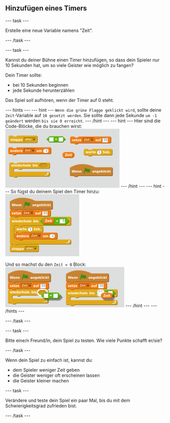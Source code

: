 ## Hinzufügen eines Timers

\--- task \---

Erstelle eine neue Variable namens "Zeit".

\--- /task \---

\--- task \---

Kannst du deiner Bühne einen Timer hinzufügen, so dass dein Spieler nur 10 Sekunden hat, um so viele Geister wie möglich zu fangen?

Dein Timer sollte:

+ bei 10 Sekunden beginnen
+ jede Sekunde herunterzählen

Das Spiel soll aufhören, wenn der Timer auf 0 steht.

\--- hints \--- \--- hint \--- `Wenn die grüne Flagge geklickt wird`, sollte deine `Zeit`-Variable auf `10 gesetzt werden`. Sie sollte dann jede Sekunde `um -1 geändert` werden `bis sie 0 erreicht`. \--- /hint \--- \--- hint \--- Hier sind die Code-Blöcke, die du brauchen wirst: ![screenshot](images/ghost-timer-blocks.png) \--- /hint \--- \--- hint \--- So fügst du deinem Spiel den Timer hinzu: ![screenshot](images/ghost-timer-code.png)

Und so machst du den `Zeit = 0` Block: ![screenshot](images/ghost-timer-help.png) \--- /hint \--- \--- /hints \---

\--- /task \---

\--- task \---

Bitte eine/n Freund/in, dein Spiel zu testen. Wie viele Punkte schafft er/sie?

\--- /task \---

Wenn dein Spiel zu einfach ist, kannst du:

+ dem Spieler weniger Zeit geben
+ die Geister weniger oft erscheinen lassen
+ die Geister kleiner machen

\--- task \---

Verändere und teste dein Spiel ein paar Mal, bis du mit dem Schwierigkeitsgrad zufrieden bist.

\--- /task \---